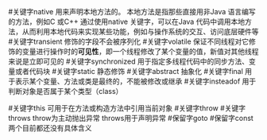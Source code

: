 #关键字native
	用来声明本地方法的。 本地方法是指那些直接用非Java 语言编写的方法，例如C 或C++ 通过使用native 关键字，可以在Java 代码中调用本地方法，从而利用本地代码来实现某些功能，例如与操作系统的交互、访问底层硬件等
#关键字transient
	 修饰的字段不会被序列化
#关键字volatile
	 保证不同线程对它修饰的变量进行操作时的**可见性**，即一个线程修改了某个变量的值，新值对其他线程来说是立即可见的
#关键字synchronized
	用于指定多线程代码中的同步方法、变量或者代码块
#关键字static
	静态修饰
#关键字abstract
	抽象化
#关键字final
	 用于表示某个变量、方法或类是最终的，不能被修改或继承
#关键字insteadof
	用于判断对象是否属于某个类型（class）
	
#关键字this
	可用于在方法或构造方法中引用当前对象
#关键字throw #关键字throws
	throw为主动抛出异常
	throws用于声明异常
#保留字goto #保留字const
	两个目前都还没有具体含义

